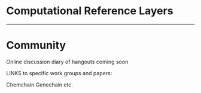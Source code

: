 # Computational Reference Layers
--------------------



Community
=========

Online discussion diary of hangouts coming soon

LINKS to specific work groups and papers:

Chemchain
Genechain
etc.
